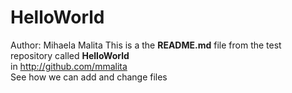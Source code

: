 # HelloWorld 
Author: Mihaela Malita
This is a the <b>README.md</b> file from the test repository called <b>HelloWorld</b>  <br>
in http://github.com/mmalita <br>
See how we can add and change files
